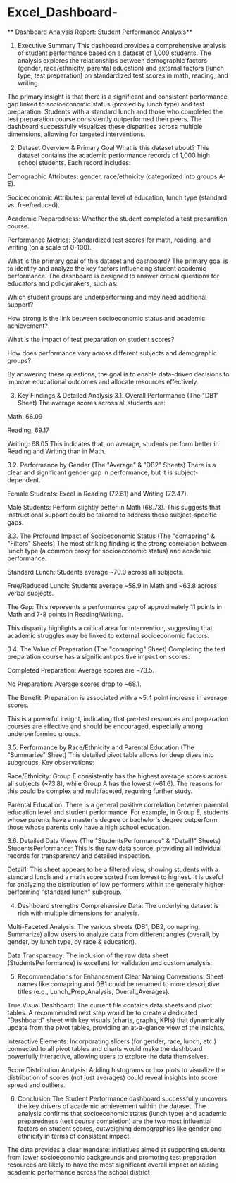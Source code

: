 # Excel_Dashboard-
**
Dashboard Analysis Report: Student Performance Analysis**
1. Executive Summary
This dashboard provides a comprehensive analysis of student performance based on a dataset of 1,000 students. The analysis explores the relationships between demographic factors (gender, race/ethnicity, parental education) and external factors (lunch type, test preparation) on standardized test scores in math, reading, and writing.

The primary insight is that there is a significant and consistent performance gap linked to socioeconomic status (proxied by lunch type) and test preparation. Students with a standard lunch and those who completed the test preparation course consistently outperformed their peers. The dashboard successfully visualizes these disparities across multiple dimensions, allowing for targeted interventions.

2. Dataset Overview & Primary Goal
What is this dataset about?
This dataset contains the academic performance records of 1,000 high school students. Each record includes:

Demographic Attributes: gender, race/ethnicity (categorized into groups A-E).

Socioeconomic Attributes: parental level of education, lunch type (standard vs. free/reduced).

Academic Preparedness: Whether the student completed a test preparation course.

Performance Metrics: Standardized test scores for math, reading, and writing (on a scale of 0-100).

What is the primary goal of this dataset and dashboard?
The primary goal is to identify and analyze the key factors influencing student academic performance. The dashboard is designed to answer critical questions for educators and policymakers, such as:

Which student groups are underperforming and may need additional support?

How strong is the link between socioeconomic status and academic achievement?

What is the impact of test preparation on student scores?

How does performance vary across different subjects and demographic groups?

By answering these questions, the goal is to enable data-driven decisions to improve educational outcomes and allocate resources effectively.

3. Key Findings & Detailed Analysis
3.1. Overall Performance (The "DB1" Sheet)
The average scores across all students are:

Math: 66.09

Reading: 69.17

Writing: 68.05
This indicates that, on average, students perform better in Reading and Writing than in Math.

3.2. Performance by Gender (The "Average" & "DB2" Sheets)
There is a clear and significant gender gap in performance, but it is subject-dependent.

Female Students: Excel in Reading (72.61) and Writing (72.47).

Male Students: Perform slightly better in Math (68.73).
This suggests that instructional support could be tailored to address these subject-specific gaps.

3.3. The Profound Impact of Socioeconomic Status (The "comapring" & "Filters" Sheets)
The most striking finding is the strong correlation between lunch type (a common proxy for socioeconomic status) and academic performance.

Standard Lunch: Students average ~70.0 across all subjects.

Free/Reduced Lunch: Students average ~58.9 in Math and ~63.8 across verbal subjects.

The Gap: This represents a performance gap of approximately 11 points in Math and 7-8 points in Reading/Writing.

This disparity highlights a critical area for intervention, suggesting that academic struggles may be linked to external socioeconomic factors.

3.4. The Value of Preparation (The "comapring" Sheet)
Completing the test preparation course has a significant positive impact on scores.

Completed Preparation: Average scores are ~73.5.

No Preparation: Average scores drop to ~68.1.

The Benefit: Preparation is associated with a ~5.4 point increase in average scores.

This is a powerful insight, indicating that pre-test resources and preparation courses are effective and should be encouraged, especially among underperforming groups.

3.5. Performance by Race/Ethnicity and Parental Education (The "Summarize" Sheet)
This detailed pivot table allows for deep dives into subgroups. Key observations:

Race/Ethnicity: Group E consistently has the highest average scores across all subjects (~73.8), while Group A has the lowest (~61.6). The reasons for this could be complex and multifaceted, requiring further study.

Parental Education: There is a general positive correlation between parental education level and student performance. For example, in Group E, students whose parents have a master's degree or bachelor's degree outperform those whose parents only have a high school education.

3.6. Detailed Data Views (The "StudentsPerformance" & "Detail1" Sheets)
StudentsPerformance: This is the raw data source, providing all individual records for transparency and detailed inspection.

Detail1: This sheet appears to be a filtered view, showing students with a standard lunch and a math score sorted from lowest to highest. It is useful for analyzing the distribution of low performers within the generally higher-performing "standard lunch" subgroup.

4. Dashboard strengths
Comprehensive Data: The underlying dataset is rich with multiple dimensions for analysis.

Multi-Faceted Analysis: The various sheets (DB1, DB2, comapring, Summarize) allow users to analyze data from different angles (overall, by gender, by lunch type, by race & education).

Data Transparency: The inclusion of the raw data sheet (StudentsPerformance) is excellent for validation and custom analysis.

5. Recommendations for Enhancement
Clear Naming Conventions: Sheet names like comapring and DB1 could be renamed to more descriptive titles (e.g., Lunch_Prep_Analysis, Overall_Averages).

True Visual Dashboard: The current file contains data sheets and pivot tables. A recommended next step would be to create a dedicated "Dashboard" sheet with key visuals (charts, graphs, KPIs) that dynamically update from the pivot tables, providing an at-a-glance view of the insights.

Interactive Elements: Incorporating slicers (for gender, race, lunch, etc.) connected to all pivot tables and charts would make the dashboard powerfully interactive, allowing users to explore the data themselves.

Score Distribution Analysis: Adding histograms or box plots to visualize the distribution of scores (not just averages) could reveal insights into score spread and outliers.

6. Conclusion
The Student Performance dashboard successfully uncovers the key drivers of academic achievement within the dataset. The analysis confirms that socioeconomic status (lunch type) and academic preparedness (test course completion) are the two most influential factors on student scores, outweighing demographics like gender and ethnicity in terms of consistent impact.

The data provides a clear mandate: initiatives aimed at supporting students from lower socioeconomic backgrounds and promoting test preparation resources are likely to have the most significant overall impact on raising academic performance across the school district


